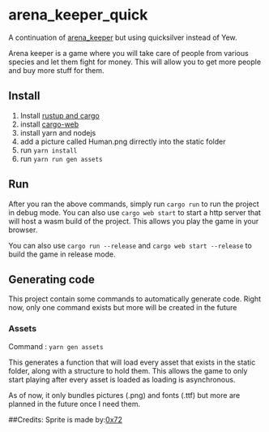 # arena_keeper_quick
A continuation of [arena_keeper](https://github.com/lenscas/arena_keeper) but using quicksilver instead of Yew.

Arena keeper is a game where you will take care of people from various species and let them fight for money.
This will allow you to get more people and buy more stuff for them.

## Install
1. Install [rustup and cargo](https://www.rust-lang.org/tools/install)
2. install [cargo-web](https://github.com/koute/cargo-web)
3. install yarn and nodejs
4. add a picture called Human.png dirrectly into the static folder
5. run `yarn install`
6. run `yarn run gen assets`

## Run
After you ran the above commands, simply run `cargo run` to run the project in debug mode. You can also use `cargo web start` 
to start a http server that will host a wasm build of the project. This allows you play the game in your browser.

You can also use `cargo run --release` and `cargo web start --release` to build the game in release mode.

## Generating code
This project contain some commands to automatically generate code. Right now, only one command exists but more will be created in the future

### Assets
Command : `yarn gen assets`

This generates a function that will load every asset that exists in the static folder, along with a structure to hold them.
This allows the game to only start playing after every asset is loaded as loading is asynchronous.

As of now, it only bundles pictures (.png) and fonts (.ttf) but more are planned in the future once I need them.


##Credits:
Sprite is made by:[0x72](https://0x72.itch.io/)
